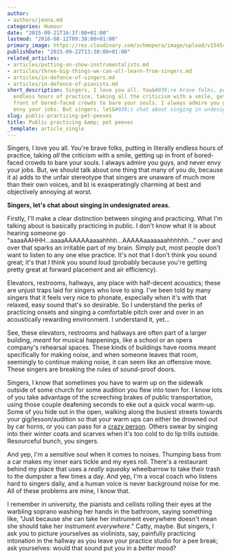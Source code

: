 ```yaml
---
author:
- authors/jenna.md
categories: Humour
date: "2015-09-21T16:37:00+01:00"
lastmod: "2016-08-12T09:38:00+01:00"
primary_image: https://res.cloudinary.com/schmopera/image/upload/v1545409169/media/webhook-uploads/1470991039278/2016-08-12---Bagpipes.jpg.jpg
publishDate: "2015-09-22T13:30:00+01:00"
related_articles:
- articles/putting-on-show-instrumentalists.md
- articles/three-big-things-we-can-all-learn-from-singers.md
- articles/in-defence-of-singers.md
- articles/in-defence-of-pianists.md
short_description: Singers, I love you all. You&#039;re brave folks, putting in literally
  endless hours of practice, taking all the criticism with a smile, getting up in
  front of bored-faced crowds to bare your souls. I always admire you guys, and never
  envy your jobs. But singers, let&#039;s chat about singing in undesignated areas.
slug: public-practicing-pet-peeves
title: Public practicing &amp; pet peeves
_template: article_single
---
```


Singers, I love you all. You're brave folks, putting in literally endless hours of practice, taking *all* the criticism with a smile, getting up in front of bored-faced crowds to bare your souls. I always admire you guys, and never envy your jobs. But, we should talk about one thing that many of you do, because it a) adds to the unfair stereotype that singers are unaware of much more than their own voices, and b) is exasperatingly charming at best and objectively annoying at worst.

**Singers, let's chat about singing in undesignated areas.**

Firstly, I'll make a clear distinction between singing and practicing. What I'm talking about is basically practicing in public. I don't know what it is about hearing someone go "aaaaAAHHH...aaaaAAAAAAaaaahhhh...AAAAAaaaaaaahhhhhh..." over and over that sparks an irritable part of my brain. Simply put, most people don't want to listen to any one else practice. It's not that I don't think you sound great; it's that I think you sound loud (probably because you're getting pretty great at forward placement and air efficiency).

Elevators, restrooms, hallways, any place with half-decent acoustics; these are unjust traps laid for singers who love to sing. I've been told by many singers that it feels very nice to phonate, especially when it's with that relaxed, easy sound that's so desirable. So I understand the perks of practicing onsets and singing a comfortable pitch over and over in an acoustically rewarding environment. I understand it, yet...

See, these elevators, restrooms and hallways are often part of a larger building, *meant* for musical happenings, like a school or an opera company's rehearsal spaces. These kinds of buildings have rooms meant specifically for making noise, and when someone leaves that room, seemingly to continue making noise, it can seem like an offensive move. These singers are breaking the rules of sound-proof doors. 

Singers, I know that sometimes you have to warm up on the sidewalk outside of some church for some audition you flew into town for. I know lots of you take advantage of the screeching brakes of public transportation, using those couple deafening seconds to eke out a quick vocal warm-up. Some of you hide out in the open, walking along the busiest streets towards your gig/lesson/audition so that your warm ups can either be drowned out by car horns, or you can pass for a [crazy person](/louis-cks-subway-opera-singer/). Others swear by singing into their winter coats and scarves when it's too cold to do lip trills outside. Resourceful bunch, you singers.

And yep, I'm a sensitive soul when it comes to noises. Thumping bass from a car makes my inner ears tickle and my eyes roll. There's a restaurant behind my place that uses a *really squeaky* wheelbarrow to take their trash to the dumpster a few times a day. And yep, I'm a vocal coach who listens hard to singers daily, and a human voice is never background noise for me. All of these problems are mine, I know that.

I remember in university, the pianists and cellists rolling their eyes at the warbling soprano washing her hands in the bathroom, saying something like, "Just because she can take her instrument everywhere doesn't mean she should take her instrument *everywhere*." Catty, maybe. But singers, I ask you to picture yourselves as violinists, say, painfully practicing intonation in the hallway as you leave your practice studio for a pee break; ask yourselves: would that sound put you in a *better* mood?
